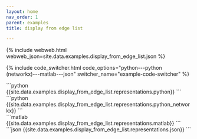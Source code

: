 ```yaml
---
layout: home
nav_order: 1
parent: examples
title: display from edge list

---
```


{% include webweb.html webweb_json=site.data.examples.display_from_edge_list.json %}

{% include code_switcher.html code_options="python---python (networkx)---matlab---json" switcher_name="example-code-switcher" %}
<div class='select-code-block example-code-switcher python-code-block select-code-block-visible'></div>
```python
{{site.data.examples.display_from_edge_list.representations.python}}
```
<div class='select-code-block example-code-switcher python_networkx-code-block'></div>
```python
{{site.data.examples.display_from_edge_list.representations.python_networkx}}
```
<div class='select-code-block example-code-switcher matlab-code-block'></div>
```matlab
{{site.data.examples.display_from_edge_list.representations.matlab}}
```
<div class='select-code-block example-code-switcher json-code-block'></div>
```json
{{site.data.examples.display_from_edge_list.representations.json}}
```
